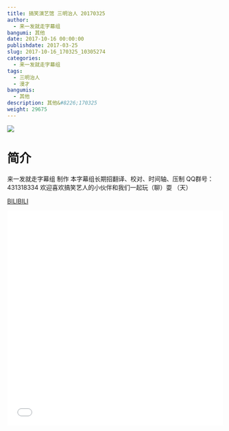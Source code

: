 ```yaml
---
title: 搞笑演艺馆 三明治人 20170325
author: 
  - 来一发就走字幕组
bangumi: 其他
date: 2017-10-16 00:00:00
publishdate: 2017-03-25
slug: 2017-10-16_170325_10305274
categories: 
  - 来一发就走字幕组
tags: 
  - 三明治人
  - 漫才
bangumis: 
  - 其他
description: 其他&#8226;170325
weight: 29675
---
```


![](https://i.imgur.com/4cCrrdr.jpg)

# 简介  
来一发就走字幕组 制作
本字幕组长期招翻译、校对、时间轴、压制   QQ群号：431318334 欢迎喜欢搞笑艺人的小伙伴和我们一起玩（聊）耍 （天）

  [BILIBILI](https://www.bilibili.com/video/av10305274/)


<div class="vcontainer">  <iframe class='video' src="//www.bilibili.com/html/html5player.html?cid=17025505&aid=10305274" width="100%" height="500" frameborder="0" allowfullscreen="allowfullscreen"></iframe></div>
